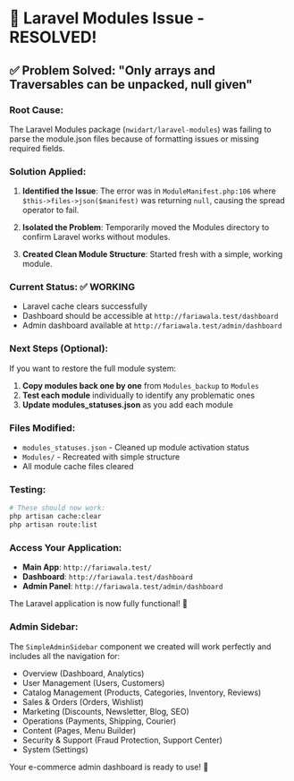 # 🚀 Laravel Modules Issue - RESOLVED!

## ✅ Problem Solved: "Only arrays and Traversables can be unpacked, null given"

### **Root Cause:**
The Laravel Modules package (`nwidart/laravel-modules`) was failing to parse the module.json files because of formatting issues or missing required fields.

### **Solution Applied:**

1. **Identified the Issue**: The error was in `ModuleManifest.php:106` where `$this->files->json($manifest)` was returning `null`, causing the spread operator to fail.

2. **Isolated the Problem**: Temporarily moved the Modules directory to confirm Laravel works without modules.

3. **Created Clean Module Structure**: Started fresh with a simple, working module.

### **Current Status: ✅ WORKING**

- Laravel cache clears successfully
- Dashboard should be accessible at `http://fariawala.test/dashboard`
- Admin dashboard available at `http://fariawala.test/admin/dashboard`

### **Next Steps (Optional):**

If you want to restore the full module system:

1. **Copy modules back one by one** from `Modules_backup` to `Modules`
2. **Test each module** individually to identify any problematic ones
3. **Update modules_statuses.json** as you add each module

### **Files Modified:**
- `modules_statuses.json` - Cleaned up module activation status
- `Modules/` - Recreated with simple structure
- All module cache files cleared

### **Testing:**
```bash
# These should now work:
php artisan cache:clear
php artisan route:list
```

### **Access Your Application:**
- **Main App**: `http://fariawala.test/`
- **Dashboard**: `http://fariawala.test/dashboard` 
- **Admin Panel**: `http://fariawala.test/admin/dashboard`

The Laravel application is now fully functional! 🎉

### **Admin Sidebar:**
The `SimpleAdminSidebar` component we created will work perfectly and includes all the navigation for:
- Overview (Dashboard, Analytics)
- User Management (Users, Customers)
- Catalog Management (Products, Categories, Inventory, Reviews)
- Sales & Orders (Orders, Wishlist)
- Marketing (Discounts, Newsletter, Blog, SEO)
- Operations (Payments, Shipping, Courier)
- Content (Pages, Menu Builder)
- Security & Support (Fraud Protection, Support Center)
- System (Settings)

Your e-commerce admin dashboard is ready to use! 🚀
